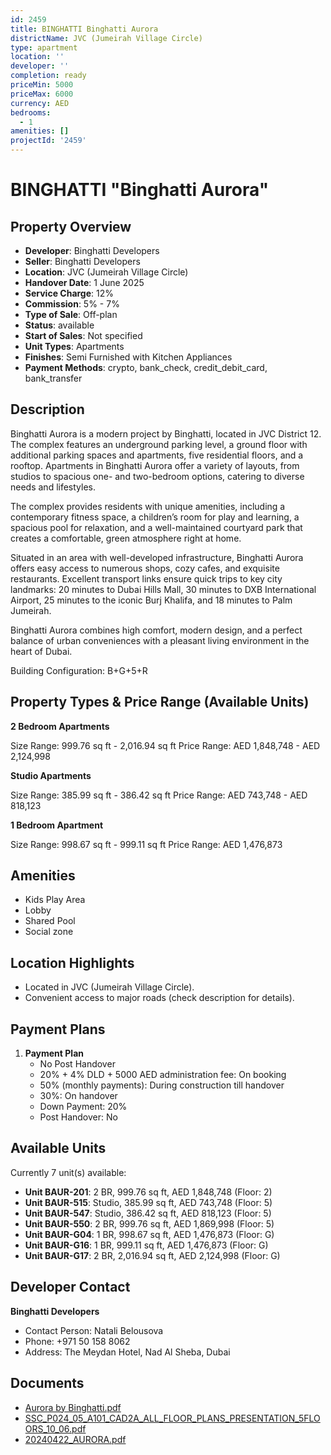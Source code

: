 ```yaml
---
id: 2459
title: BINGHATTI Binghatti Aurora
districtName: JVC (Jumeirah Village Circle)
type: apartment
location: ''
developer: ''
completion: ready
priceMin: 5000
priceMax: 6000
currency: AED
bedrooms:
  - 1
amenities: []
projectId: '2459'
---
```


# BINGHATTI "Binghatti Aurora"

## Property Overview
- **Developer**: Binghatti Developers
- **Seller**: Binghatti Developers
- **Location**: JVC (Jumeirah Village Circle)
- **Handover Date**: 1 June 2025
- **Service Charge**: 12%
- **Commission**: 5% - 7%
- **Type of Sale**: Off-plan
- **Status**: available
- **Start of Sales**: Not specified
- **Unit Types**: Apartments
- **Finishes**: Semi Furnished with Kitchen Appliances
- **Payment Methods**: crypto, bank_check, credit_debit_card, bank_transfer

## Description
Binghatti Aurora is a modern project by Binghatti, located in JVC District 12. The complex features an underground parking level, a ground floor with additional parking spaces and apartments, five residential floors, and a rooftop. Apartments in Binghatti Aurora offer a variety of layouts, from studios to spacious one- and two-bedroom options, catering to diverse needs and lifestyles.

The complex provides residents with unique amenities, including a contemporary fitness space, a children’s room for play and learning, a spacious pool for relaxation, and a well-maintained courtyard park that creates a comfortable, green atmosphere right at home.

Situated in an area with well-developed infrastructure, Binghatti Aurora offers easy access to numerous shops, cozy cafes, and exquisite restaurants. Excellent transport links ensure quick trips to key city landmarks: 20 minutes to Dubai Hills Mall, 30 minutes to DXB International Airport, 25 minutes to the iconic Burj Khalifa, and 18 minutes to Palm Jumeirah.

Binghatti Aurora combines high comfort, modern design, and a perfect balance of urban conveniences with a pleasant living environment in the heart of Dubai.

Building Configuration: B+G+5+R

## Property Types & Price Range (Available Units)
**2 Bedroom Apartments**

Size Range: 999.76 sq ft - 2,016.94 sq ft
Price Range: AED 1,848,748 - AED 2,124,998

**Studio Apartments**

Size Range: 385.99 sq ft - 386.42 sq ft
Price Range: AED 743,748 - AED 818,123

**1 Bedroom Apartment**

Size Range: 998.67 sq ft - 999.11 sq ft
Price Range: AED 1,476,873

## Amenities
- Kids Play Area
- Lobby
- Shared Pool
- Social zone

## Location Highlights
- Located in JVC (Jumeirah Village Circle).
- Convenient access to major roads (check description for details).

## Payment Plans
1. **Payment Plan**
   - No Post Handover
   - 20% + 4% DLD + 5000 AED administration fee: On booking
   - 50% (monthly payments): During construction till handover
   - 30%: On handover
   - Down Payment: 20%
   - Post Handover: No

## Available Units
Currently 7 unit(s) available:
- **Unit BAUR-201**: 2 BR, 999.76 sq ft, AED 1,848,748 (Floor: 2)
- **Unit BAUR-515**: Studio, 385.99 sq ft, AED 743,748 (Floor: 5)
- **Unit BAUR-547**: Studio, 386.42 sq ft, AED 818,123 (Floor: 5)
- **Unit BAUR-550**: 2 BR, 999.76 sq ft, AED 1,869,998 (Floor: 5)
- **Unit BAUR-G04**: 1 BR, 998.67 sq ft, AED 1,476,873 (Floor: G)
- **Unit BAUR-G16**: 1 BR, 999.11 sq ft, AED 1,476,873 (Floor: G)
- **Unit BAUR-G17**: 2 BR, 2,016.94 sq ft, AED 2,124,998 (Floor: G)

## Developer Contact
**Binghatti Developers**
- Contact Person: Natali Belousova
- Phone: +971 50 158 8062
- Address: The Meydan Hotel, Nad Al Sheba, Dubai

## Documents
- [Aurora by Binghatti.pdf](https://cdn.geniemap.net/2024/07/14/GI4Y5nuJnDXyXG8mATQI4fVftVWvV38Ws3S9aM4N.pdf)
- [SSC_P024_05_A101_CAD2A_ALL_FLOOR_PLANS_PRESENTATION_5FLOORS_10_06.pdf](https://cdn.geniemap.net/2024/07/14/LTiOV3onKZ5lh5aqsibQqgb26G5Eg1CBgFPAkh1p.pdf)
- [20240422_AURORA.pdf](https://cdn.geniemap.net/2024/07/14/gPdv0gFcKErHmIgFp5VWwoQHqGA09qMtEUiqq6ut.pdf)
